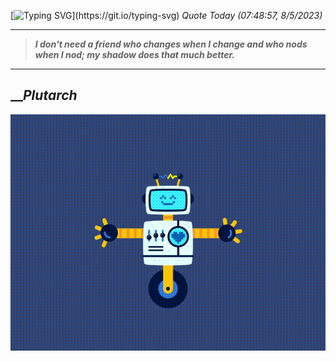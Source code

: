 [![Typing SVG](https://readme-typing-svg.herokuapp.com?font=Press+Start+2P&color=C2F784&size=35&width=900&height=100&lines=Hello+World%2C+I'm+Hung+!)](https://git.io/typing-svg) 
_Quote Today (07:48:57, 8/5/2023)_
___
>**_I don't need a friend who changes when I change and who nods when I nod; my shadow does that much better._**
___

## __**_Plutarch_**

![RobotDance](src/assets/images/robot-dancing-dribble.gif?style=center)
